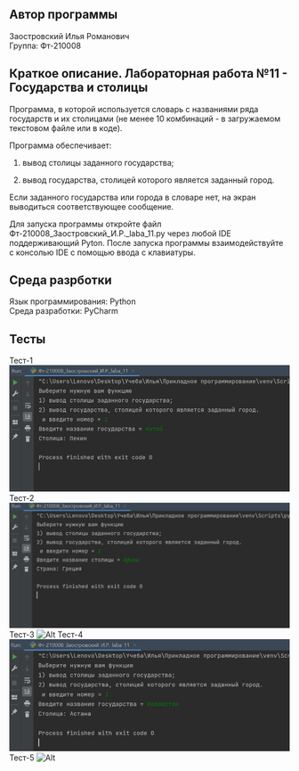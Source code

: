 ## Автор программы
Заостровский Илья Романович  
Группа: Фт-210008
## Краткое описание. Лабораторная работа №11 - Государства и столицы
Программа, в которой используется словарь с названиями ряда государств и их столицами (не менее 10 комбинаций - в загружаемом текстовом файле или в коде).  

Программа обеспечивает:  

1) вывод столицы заданного государства;  

2) вывод государства, столицей которого является заданный город.  

Если заданного государства или города в словаре нет, на экран выводиться соответствующее сообщение. 

Для запуска программы откройте файл Фт-210008_Заостровский_И.Р._laba_11.py через любой IDE поддерживающий Pyton. После запуска программы взаимодействуйте с консолью IDE с помощью ввода с клавиатуры.
## Среда разрботки
Язык программирования: Python  
Среда разработки: PyCharm
## Тесты
Тест-1
![Alt](https://github.com/Kot-Kokoss/lab_rab_pricladnoe_programmirovanie/blob/main/laba_11/img/laba_11_test_1.png?raw=true "Тест-1")
Тест-2
![Alt](https://github.com/Kot-Kokoss/lab_rab_pricladnoe_programmirovanie/blob/main/laba_11/img/laba_11_test_2.png?raw=true "Тест-2")
Тест-3
![Alt](https://github.com/Kot-Kokoss/lab_rab_pricladnoe_programmirovanie/blob/main/laba_10/img/laba_11_test_3.png?raw=true "Тест-3")
Тест-4
![Alt](https://github.com/Kot-Kokoss/lab_rab_pricladnoe_programmirovanie/blob/main/laba_11/img/laba_11_test_4.png?raw=true "Тест-4")
Тест-5
![Alt](https://github.com/Kot-Kokoss/lab_rab_pricladnoe_programmirovanie/blob/main/laba_10/img/laba_11_test_5.png?raw=true "Тест-5")
